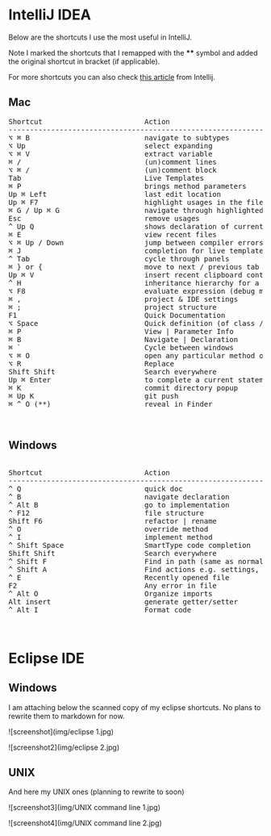 


# IntelliJ IDEA


Below are the shortcuts I use the most useful in IntelliJ.  

Note I marked the shortcuts that I remapped with the <b>**</b> symbol and added the original shortcut in bracket (if applicable).

For more shortcuts you can also check <a href="http://www.jetbrains.com/idea/webhelp/keyboard-shortcuts-you-cannot-miss.html" target="_blank">this article</a> from Intellij.


## Mac

<pre>
Shortcut                        Action                                    
-----------------------------------------------------------------------------------------------------
⌥ ⌘ B                           navigate to subtypes
⌥ Up                            select expanding
⌥ ⌘ V                           extract variable
⌘ /                             (un)comment lines
⌥ ⌘ /                           (un)comment block
Tab                             Live Templates
⌘ P                             brings method parameters
Up ⌘ Left                       last edit location
Up ⌘ F7                         highlight usages in the file
⌘ G / Up ⌘ G                    navigate through highlighted usages
Esc                             remove usages
^ Up Q                          shows declaration of current method   
⌘ E                             view recent files
⌥ ⌘ Up / Down                   jump between compiler errors or search results
⌘ J                             completion for live templates
^ Tab                           cycle through panels
⌘ } or {                        move to next / previous tab
Up ⌘ V                          insert recent clipboard content
^ H                             inheritance hierarchy for a selected class
⌥ F8                            evaluate expression (debug mode)
⌘ ,                             project & IDE settings
⌘ ;                             project structure
F1                              Quick Documentation
⌥ Space                         Quick definition (of class / method etc.)
⌘ P                             View | Parameter Info
⌘ B                             Navigate | Declaration
⌘ `                             Cycle between windows
⌥ ⌘ O                           open any particular method or field in the editor quickly
⌥ R                             Replace
Shift Shift                     Search everywhere
Up ⌘ Enter                      to complete a current statement such as if, do-while, try-catch
⌘ K                             commit directory popup
⌘ Up K                          git push
⌘ ^ O (**)                      reveal in Finder


</pre>



## Windows

<pre>

Shortcut                        Action                          
-----------------------------------------------------------------------------------------------------
^ Q                             quick doc
^ B                             navigate declaration
^ Alt B                         go to implementation    
^ F12                           file structure
Shift F6                        refactor | rename
^ O                             override method
^ I                             implement method
^ Shift Space                   SmartType code completion
Shift Shift                     Search everywhere
^ Shift F                       Find in path (same as normal find but searches all source files
^ Shift A                       Find actions e.g. settings, their shortcut if exists
^ E                             Recently opened file
F2                              Any error in file
^ Alt O                         Organize imports
Alt insert                      generate getter/setter
^ Alt I                         Format code


</pre>




# Eclipse IDE

## Windows

I am attaching below the scanned copy of my eclipse shortcuts.  No plans to rewrite them to markdown for now.

![screenshot](img/eclipse 1.jpg)

![screenshot2](img/eclipse 2.jpg)

## UNIX

And here my UNIX ones (planning to rewrite to soon)

![screenshot3](img/UNIX command line 1.jpg)

![screenshot4](img/UNIX command line 2.jpg)
